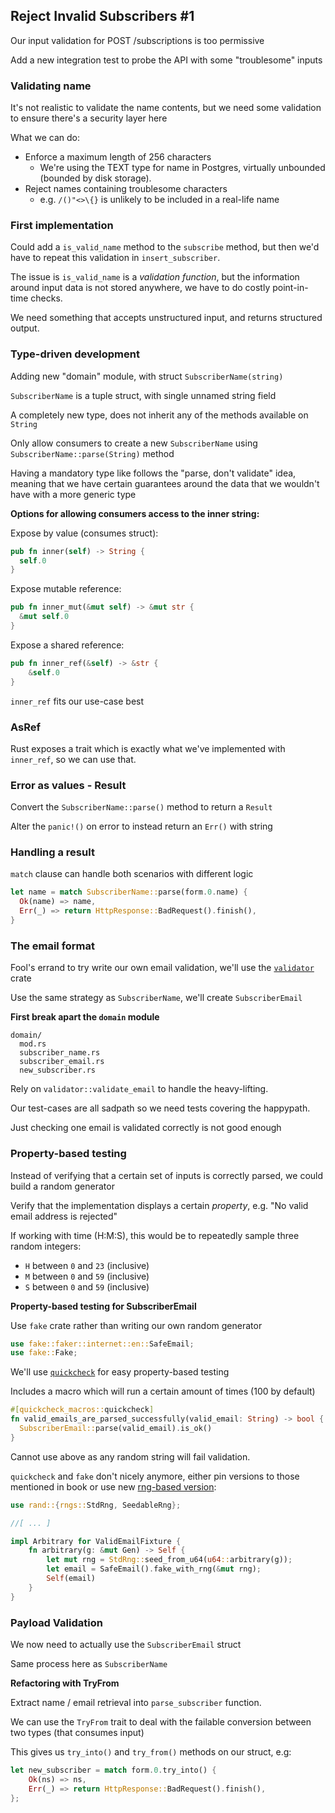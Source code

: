 ## Reject Invalid Subscribers #1

Our input validation for POST /subscriptions is too permissive

Add a new integration test to probe the API with some "troublesome" inputs

### Validating name

It's not realistic to validate the name contents, but we need some validation to ensure there's a security layer here

What we can do:
- Enforce a maximum length of 256 characters
  - We're using the TEXT type for name in Postgres, virtually unbounded (bounded by disk storage).
- Reject names containing troublesome characters
  - e.g. `/()"<>\{}` is unlikely to be included in a real-life name

### First implementation

Could add a `is_valid_name` method to the `subscribe` method, but then we'd have to repeat this validation in `insert_subscriber`.

The issue is `is_valid_name` is a _validation function_, but the information around input data is not stored anywhere, we have to do costly point-in-time checks.

We need something that accepts unstructured input, and returns structured output.

### Type-driven development

Adding new "domain" module, with struct `SubscriberName(string)`

`SubscriberName` is a tuple struct, with single unnamed string field

A completely new type, does not inherit any of the methods available on `String`

Only allow consumers to create a new `SubscriberName` using `SubscriberName::parse(String)` method

Having a mandatory type like follows the "parse, don't validate" idea, meaning that we have certain guarantees around the data that we wouldn't have with a more generic type

**Options for allowing consumers access to the inner string:**

Expose by value (consumes struct):

```rust
pub fn inner(self) -> String {
  self.0
}
```

Expose mutable reference:

```rust
pub fn inner_mut(&mut self) -> &mut str {
  &mut self.0
}
```

Expose a shared reference:

```rust
pub fn inner_ref(&self) -> &str {
    &self.0
}
```

`inner_ref` fits our use-case best

### AsRef

Rust exposes a trait which is exactly what we've implemented with `inner_ref`, so we can use that.

### Error as values - Result

Convert the `SubscriberName::parse()` method to return a `Result`

Alter the `panic!()` on error to instead return an `Err()` with string

### Handling a result

`match` clause can handle both scenarios with different logic

```rust
let name = match SubscriberName::parse(form.0.name) {
  Ok(name) => name,
  Err(_) => return HttpResponse::BadRequest().finish(),
}
```

### The email format

Fool's errand to try write our own email validation, we'll use the [`validator`](https://crates.io/crates/validator) crate

Use the same strategy as `SubscriberName`, we'll create `SubscriberEmail`

**First break apart the `domain` module**

```
domain/
  mod.rs
  subscriber_name.rs
  subscriber_email.rs
  new_subscriber.rs
```

Rely on `validator::validate_email` to handle the heavy-lifting.

Our test-cases are all sadpath so we need tests covering the happypath.

Just checking one email is validated correctly is not good enough

### Property-based testing

Instead of verifying that a certain set of inputs is correctly parsed, we could build a random generator

Verify that the implementation displays a certain _property_, e.g. "No valid email address is rejected"

If working with time (H:M:S), this would be to repeatedly sample three random integers:

- `H` between `0` and `23` (inclusive)
- `M` between `0` and `59` (inclusive)
- `S` between `0` and `59` (inclusive)

**Property-based testing for SubscriberEmail**

Use `fake` crate rather than writing our own random generator

```rust
use fake::faker::internet::en::SafeEmail;
use fake::Fake;
```

We'll use [`quickcheck`](https://crates.io/crates/quickcheck) for easy property-based testing

Includes a macro which will run a certain amount of times (100 by default)
```rust
#[quickcheck_macros::quickcheck]
fn valid_emails_are_parsed_successfully(valid_email: String) -> bool {
  SubscriberEmail::parse(valid_email).is_ok()
}
```

Cannot use above as any random string will fail validation.

`quickcheck` and `fake` don't nicely anymore, either pin versions to those mentioned in book or use new [rng-based version](https://github.com/LukeMathWalker/zero-to-production/issues/34#issuecomment-1367346680):

```rust
use rand::{rngs::StdRng, SeedableRng};

//[ ... ]

impl Arbitrary for ValidEmailFixture {
    fn arbitrary(g: &mut Gen) -> Self {
        let mut rng = StdRng::seed_from_u64(u64::arbitrary(g));
        let email = SafeEmail().fake_with_rng(&mut rng);
        Self(email)
    }
}
```

### Payload Validation

We now need to actually use the `SubscriberEmail` struct

Same process here as `SubscriberName`

**Refactoring with TryFrom**

Extract name / email retrieval into `parse_subscriber` function.

We can use the `TryFrom` trait to deal with the failable conversion between two types (that consumes input)

This gives us `try_into()` and `try_from()` methods on our struct, e.g:

```rust
let new_subscriber = match form.0.try_into() {
    Ok(ns) => ns,
    Err(_) => return HttpResponse::BadRequest().finish(),
};
```
